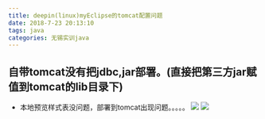 ```yaml
---
title: deepin(linux)myEclipse的tomcat配置问题
date: 2018-7-23 20:13:10
tags: java
categories: 无锡实训java
---
```



## 自带tomcat没有把jdbc,jar部署。(直接把第三方jar赋值到tomcat的lib目录下)
- 本地预览样式表没问题，部署到tomcat出现问题。。。。。
![](http://oyj1fkfcr.bkt.clouddn.com/%E6%B7%B1%E5%BA%A6%E6%88%AA%E5%9B%BE_20180724110149.png)
![](http://oyj1fkfcr.bkt.clouddn.com/%E6%B7%B1%E5%BA%A6%E6%88%AA%E5%9B%BE_20180724105815.png)
